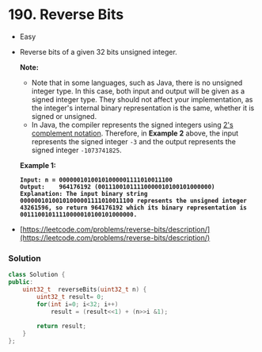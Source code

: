 # 190. Reverse Bits

* Easy
*   Reverse bits of a given 32 bits unsigned integer.

    **Note:**

    * Note that in some languages, such as Java, there is no unsigned integer type. In this case, both input and output will be given as a signed integer type. They should not affect your implementation, as the integer's internal binary representation is the same, whether it is signed or unsigned.
    * In Java, the compiler represents the signed integers using [2's complement notation](https://en.wikipedia.org/wiki/Two's\_complement). Therefore, in **Example 2** above, the input represents the signed integer `-3` and the output represents the signed integer `-1073741825`.

    &#x20;

    **Example 1:**

    <pre><code><strong>Input: n = 00000010100101000001111010011100
    </strong><strong>Output:    964176192 (00111001011110000010100101000000)
    </strong><strong>Explanation: The input binary string 00000010100101000001111010011100 represents the unsigned integer 43261596, so return 964176192 which its binary representation is 00111001011110000010100101000000.
    </strong></code></pre>
* [https://leetcode.com/problems/reverse-bits/description/](https://leetcode.com/problems/reverse-bits/description/)

### Solution&#x20;

```cpp
class Solution {
public:
    uint32_t  reverseBits(uint32_t n) {
        uint32_t result= 0;
        for(int i=0; i<32; i++)
            result = (result<<1) + (n>>i &1);
        
        return result;
    }
};
```

